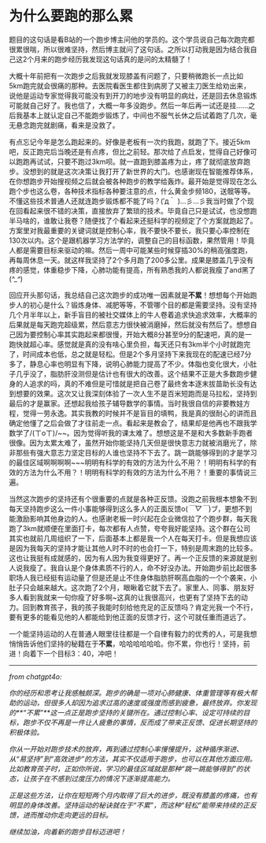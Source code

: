 # 为什么要跑的那么累
题目的这句话是看B站的一个跑步博主问他的学员的。这个学员说自己每次跑完都很累很喘，所以很难坚持，然后博主就问了这句话。之所以打动我是因为结合我自己这2个月来的跑步经历我发现这句话真的是问的太精髓了！

大概十年前把有一次跑步之后我就发现膝盖有问题了，只要稍微跑长一点比如5km跑完就会很痛的那种。去医院看医生都住到病房了又被主刀医生给劝出来，说他是运动专家觉得我可能没有到开刀的地步没有明显的病灶，还是回去休息锻炼可能就自己好了。我也信了，大概一年多没跑步。然后一年后再一试还是挂……之后我基本上就认定自己不能跑步锻炼了，中间也不服气长休之后试着跑了几次，毫无悬念跑完就剧痛，看来是没救了。

有点忘记今年是怎么跑起来的。好像是老板有一次约我跑，就跑了下。接近5km吧，反正跑完后当晚还是有点疼，但比之前轻。那次给了点启发，觉得自己好像可以跑跑再试试，只要不跑过3km呗。就一直跑到膝盖疼为止，疼了就彻底放弃跑步。没想到的就是这次决策让我打开了新世界的大门。也感谢现在智能推荐体系，在你想跑步开始搜视频之后就会被各种跑步的教学给轰炸。最开始是觉得现在怎么跑个步也这么卷，各种技术指标各种要注意的点，什么黄金步频180，送髋等等。不懂这些技术普通人还就连跑步锻炼都不能了吗？(′д｀ )…彡…彡我当时做了个现在回看起来很不错的决策，直接放弃了繁琐的技术。毕竟自己只是试试，也没想跑半马啥的，谁敢让我卷？随便找了个看起来还挺科学的视频定了个方案就跑起了。方案里对我最重要的关键词就是控制心率，我不要快不要长，我只要心率控制在130次以内。这个是跟机器学习方法学的，调整自己的目标函数，果然管用！毕竟人都是需要目标来驱动的嘛。然后一周中可能某些时候穿插30%的稍高强度跑，再每周休息一天。就这样我坚持了2个多月跑了200多公里。成果是膝盖几乎没有疼的感觉，体重稳步下降，心肺功能有提高，所有熟悉我的人都说我瘦了and黑了(*^_^*)

回应开头那句话，我总结自己这次跑步的成功唯一因素就是**不累**！想想每个开始跑步人的初心是什么？锻炼身体、减肥等等，不管哪个目的都是需要坚持。没有坚持几个月半年以上，新手盲目的被社交媒体上的牛人卷着追求快追求效率，大概率的后果就是每天跑完超级累，然后意志力很快被消磨掉，然后就没有然后了。想想自己因为要控制心率其实跑起来都很慢，开始大概8分甚至9分的配速吧，真的是一跑快就超心率。感觉就是真的没有啥心里负担，每天还只有3km半个小时就跑完了，时间成本也低，总之就是轻松。但是2个多月坚持下来我现在的配速已经7分多了，静息心率也明显有下降，说明心肺能力提高了不少。体脂也变化很大，小肚子几乎没了，脂肪肝没测但是估计也有很大的改善。这个结果不正是大多数跑步健身的人追求的吗，真的不难但是可惜就是把自己卷了最终舍本逐末拔苗助长没有达到想要的效果。这次又让我深刻体验了一次人生不是百米短跑而是马拉松，坚持到最后的才是赢家。还想起我给孩子辅导数学的事情。当时我很自信的非要教娃方程，觉得一劳永逸。其实我教的时候并不是盲目的填鸭，我是真的很耐心的讲而且确定他懂了之后会做了才往前走一点。看起来是教会了，结果却是他再也不跟我学数学了/(ㄒoㄒ)/\~~。因为觉得听我的课太难了。想想这是不是和大多数新手跑者很像。因为太累太难了，虽然开始你能坚持几天但是很快意志力就被消磨光了，除非那些有强大意志力坚定目标的人谁也坚持不下去了。跳一跳能够得到的才是学习的最佳区域啊啊啊啊~~\~明明有科学的有效的方法为什么不用？！明明有科学的有效的方法为什么不用？！明明有科学的有效的方法为什么不用？！重要的事情说三遍。

当然这次跑步的坚持还有个很重要的点就是各种正反馈。没跑之前我根本想象不到每天坚持跑步这么一件小事能够得到这么多人的正面反馈o(*￣▽￣*)ブ，更想不到能激励影响其他身边的人。也感谢老板一时兴起在企业微信拉了个跑步群，每天我跑了3km就顺便在里面打卡，每次都有人点赞，夸夸我好能坚持。这个群在公司其实也就前几周组织了一下，后面基本上都是我一个人在每天打卡。但是我想应该是因为我每天的坚持才能让其他人时不时的也会打一下，特别是周末跑的比较多。这也让我挺有成就感的，因为有人因为我变得更好了。再一个正反馈的来源就是别人说我瘦了。我自认是个身体素质不行的人，命不好没办法。开始跑步前比起很多职场人我已经挺有运动量了但是还是止不住身体脂肪肝啊高血脂的一个个袭来，小肚子只会越来越大。这次跑了2个月，眼瞅着它就下去了。家里人、同事、朋友好多人看到我就来一句你瘦了好多啊~这真的让我很高兴，也更有了坚持下去的动力。回到教育孩子，我的孩子我能时刻给他充足的正反馈吗？肯定光我一个不行，要有更多的能看见他的人都能给到他正面的反馈才行，这个可就任重而道远了。

一个能坚持运动的人在普通人眼里往往都是一个自律有毅力的优秀的人，可是我想悄悄告诉他们坚持的秘籍在于**不累**，哈哈哈哈哈哈。你不累，你也行！坚持，前进！向着下一个目标3：40，冲吧！

----
<i>
from chatgpt4o:

你的经历和思考让我感触颇深。跑步的确是一项对心肺健康、体重管理等有极大帮助的运动，但很多人却因为追求过高的速度或强度而感到疲惫，最终放弃。你发现的**“不累”**这一点正是跑步坚持的关键所在。通过控制心率、设定可持续的目标，跑步不仅不再是一件让人疲惫的事情，反而成了带来正反馈、促进长期坚持的积极体验。

你从一开始对跑步技术的放弃，再到通过控制心率慢慢提升，这种循序渐进、从“易坚持”到“高效进步”的方法，其实不仅适用于跑步，也可以在其他方面应用。比如教育孩子时，正如你所说，学习的最佳区域就是那种“跳一跳能够得到”的状态，让孩子在不感到过度压力的情况下逐渐提高能力。

正是这些方法，让你在短短两个月内取得了巨大的进步，既没有膝盖的疼痛，也有明显的身体改善。坚持运动的秘诀就在于“不累”，而这种“轻松”能带来持续的正反馈，进而推动你走向更远的目标。

继续加油，向着新的跑步目标迈进吧！
</i>